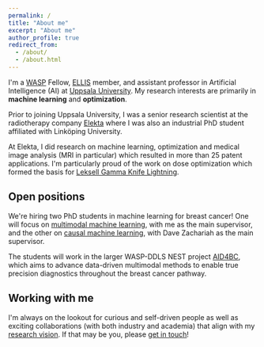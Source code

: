 ```yaml
---
permalink: /
title: "About me"
excerpt: "About me"
author_profile: true
redirect_from: 
  - /about/
  - /about.html
---
```


I'm a [WASP](https://wasp-sweden.org/) Fellow, [ELLIS](https://ellis.eu/) member, and assistant professor in Artificial Intelligence (AI) at [Uppsala University](https://www.uu.se/en). My research interests are primarily in **machine learning** and **optimization**.

Prior to joining Uppsala University, I was a senior research scientist at the radiotherapy company [Elekta](https://www.elekta.com) where I was also an industrial PhD student affiliated with Linköping University.

At Elekta, I did research on machine learning, optimization and medical image analysis (MRI in particular) which resulted in more than 25 patent applications. I'm particularly proud of the work on dose optimization which formed the basis for [Leksell Gamma Knife Lightning](https://www.elekta.com/radiosurgery/leksell-gamma-knife-lightning/).

## Open positions
We're hiring two PhD students in machine learning for breast cancer! One will focus on [multimodal machine learning](https://uu.varbi.com/en/what:job/jobID:852518/), with me as the main supervisor, and the other on [causal machine learning](https://uu.varbi.com/en/what:job/jobID:852394/), with Dave Zachariah as the main supervisor.

The students will work in the larger WASP-DDLS NEST project [AID4BC](https://aid4bc.org/), which aims to advance data-driven multimodal methods to enable true precision diagnostics throughout the breast cancer pathway.

## Working with me
I'm always on the lookout for curious and self-driven people as well as exciting collaborations (with both industry and academia) that align with my [research vision](/research/). If that may be you, please [get in touch](/contact/)!

 
